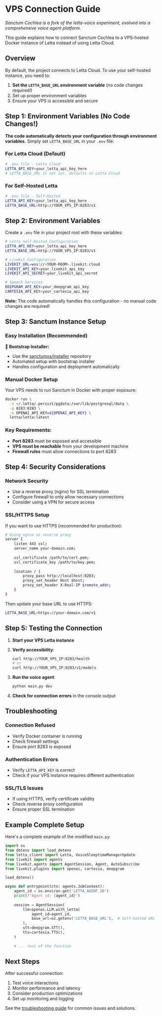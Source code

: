 <!--
Sanctum Cochlea - Audio Ingest System for Sanctum and Letta Installations
Copyright (C) 2025 Sanctum Cochlea Contributors

This work is licensed under the Creative Commons Attribution-ShareAlike 4.0 International License.
To view a copy of this license, visit https://creativecommons.org/licenses/by-sa/4.0/
-->

# VPS Connection Guide

*Sanctum Cochlea is a fork of the letta-voice experiment, evolved into a comprehensive voice agent platform.*

This guide explains how to connect Sanctum Cochlea to a VPS-hosted Docker instance of Letta instead of using Letta Cloud.

## Overview

By default, the project connects to Letta Cloud. To use your self-hosted instance, you need to:
1. **Set the `LETTA_BASE_URL` environment variable** (no code changes required!)
2. Set up proper environment variables
3. Ensure your VPS is accessible and secure

## Step 1: Environment Variables (No Code Changes!)

**The code automatically detects your configuration through environment variables.** Simply set `LETTA_BASE_URL` in your `.env` file:

### For Letta Cloud (Default)
```bash
# .env file - Letta Cloud
LETTA_API_KEY=your_letta_api_key_here
# LETTA_BASE_URL is not set, defaults to Letta Cloud
```

### For Self-Hosted Letta
```bash
# .env file - Self-Hosted
LETTA_API_KEY=your_letta_api_key_here
LETTA_BASE_URL=http://YOUR_VPS_IP:8283/v1
```

## Step 2: Environment Variables

Create a `.env` file in your project root with these variables:

```bash
# Letta Self-Hosted Configuration
LETTA_API_KEY=your_letta_api_key_here
LETTA_BASE_URL=http://YOUR_VPS_IP:8283/v1

# LiveKit Configuration
LIVEKIT_URL=wss://<YOUR-ROOM>.livekit.cloud
LIVEKIT_API_KEY=your_livekit_api_key
LIVEKIT_API_SECRET=your_livekit_api_secret

# Speech Services
DEEPGRAM_API_KEY=your_deepgram_api_key
CARTESIA_API_KEY=your_cartesia_api_key
```

**Note:** The code automatically handles this configuration - no manual code changes are required!

## Step 3: Sanctum Instance Setup

### Easy Installation (Recommended)

**🚀 Bootstrap Installer:**
- Use the [sanctumos/installer](https://github.com/sanctumos/installer) repository
- Automated setup with bootstrap installer
- Handles configuration and deployment automatically

### Manual Docker Setup

Your VPS needs to run Sanctum in Docker with proper exposure:

```bash
docker run \
  -v ~/.letta/.persist/pgdata:/var/lib/postgresql/data \
  -p 8283:8283 \
  -e OPENAI_API_KEY=${OPENAI_API_KEY} \
  letta/letta:latest
```

### Key Requirements:
- **Port 8283** must be exposed and accessible
- **VPS must be reachable** from your development machine
- **Firewall rules** must allow connections to port 8283

## Step 4: Security Considerations

### Network Security
- Use a reverse proxy (nginx) for SSL termination
- Configure firewall to only allow necessary connections
- Consider using a VPN for secure access

### SSL/HTTPS Setup
If you want to use HTTPS (recommended for production):

```bash
# Using nginx as reverse proxy
server {
    listen 443 ssl;
    server_name your-domain.com;
    
    ssl_certificate /path/to/cert.pem;
    ssl_certificate_key /path/to/key.pem;
    
    location / {
        proxy_pass http://localhost:8283;
        proxy_set_header Host $host;
        proxy_set_header X-Real-IP $remote_addr;
    }
}
```

Then update your base URL to use HTTPS:
```bash
LETTA_BASE_URL=https://your-domain.com/v1
```

## Step 5: Testing the Connection

1. **Start your VPS Letta instance**
2. **Verify accessibility**:
   ```bash
   curl http://YOUR_VPS_IP:8283/health
   # or
   curl http://YOUR_VPS_IP:8283/v1/models
   ```

3. **Run the voice agent**:
   ```bash
   python main.py dev
   ```

4. **Check for connection errors** in the console output

## Troubleshooting

### Connection Refused
- Verify Docker container is running
- Check firewall settings
- Ensure port 8283 is exposed

### Authentication Errors
- Verify `LETTA_API_KEY` is correct
- Check if your VPS instance requires different authentication

### SSL/TLS Issues
- If using HTTPS, verify certificate validity
- Check reverse proxy configuration
- Ensure proper SSL termination

## Example Complete Setup

Here's a complete example of the modified `main.py`:

```python
import os
from dotenv import load_dotenv
from letta_client import Letta, VoiceSleeptimeManagerUpdate
from livekit import agents
from livekit.agents import AgentSession, Agent, AutoSubscribe
from livekit.plugins import openai, cartesia, deepgram

load_dotenv()

async def entrypoint(ctx: agents.JobContext):
    agent_id = os.environ.get('LETTA_AGENT_ID')
    print(f"Agent id: {agent_id}")
    
    session = AgentSession(
        llm=openai.LLM.with_letta(
            agent_id=agent_id,
            base_url=os.getenv('LETTA_BASE_URL'),  # Self-hosted URL
        ),
        stt=deepgram.STT(),
        tts=cartesia.TTS(),
    )
    
    # ... rest of the function
```

## Next Steps

After successful connection:
1. Test voice interactions
2. Monitor performance and latency
3. Consider production optimizations
4. Set up monitoring and logging

See the [troubleshooting guide](troubleshooting.md) for common issues and solutions. 